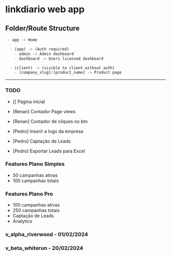 # linkdiario web app

## Folder/Route Structure 
```ts
 - app -> Home

  - (app) -> (Auth required)
    - admin -> Admin dashboard
    - dashboard -> Users licensed dashboard

  - (client) -> (visible to client without auth)
    - [company_slug]/[product_name] -> Product page
```
---

### TODO 
 <!-- - Adicionar na criação/update da campanha a opção de agendar a publicação -->
 - [] Página inicial
 
 - [Renan] Contador Page views
 - [Renan] Contador de cliques no btn
 
 - [Pedro] Inserir a logo da empresa
 - [Pedro] Captação de Leads
 - [Pedro] Exportar Leads para Excel
 
 ### Features Plano Simples
 - 50 campanhas ativas
 - 100 campanhas totais
 
 ### Features Plano Pro
 - 100 campanhas ativas
 - 250 campanhas totais 
 - Captação de Leads
 - Analytics

### v_alpha_riverwood - 01/02/2024
### v_beta_whiterun   - 20/02/2024